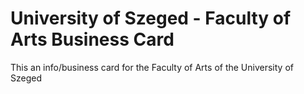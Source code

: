 # University of Szeged - Faculty of Arts Business Card
This an info/business card for the Faculty of Arts of the University of Szeged
<!--stackedit_data:
eyJoaXN0b3J5IjpbNzQzODg2OTkzXX0=
-->